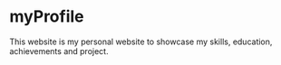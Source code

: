 # myProfile
This website is my personal website to showcase my skills, education, achievements and project.
